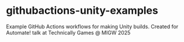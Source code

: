 # githubactions-unity-examples
Example GitHub Actions workflows for making Unity builds. Created for Automate! talk at Technically Games @ MIGW 2025
